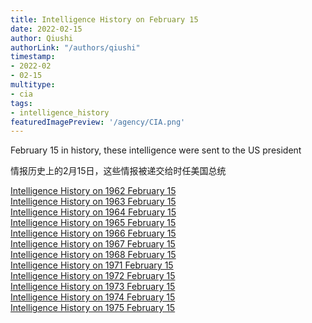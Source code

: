 ```yaml
---
title: Intelligence History on February 15
date: 2022-02-15
author: Qiushi 
authorLink: "/authors/qiushi"
timestamp: 
- 2022-02
- 02-15
multitype: 
- cia
tags: 
- intelligence_history
featuredImagePreview: '/agency/CIA.png'
---
```



February 15 in history, these intelligence were sent to the US president

情报历史上的2月15日，这些情报被递交给时任美国总统

<!--more-->







[Intelligence History on 1962 February 15](/dailybrief/1962-02-15)   
[Intelligence History on 1963 February 15](/dailybrief/1963-02-15)   
[Intelligence History on 1964 February 15](/dailybrief/1964-02-15)   
[Intelligence History on 1965 February 15](/dailybrief/1965-02-15)   
[Intelligence History on 1966 February 15](/dailybrief/1966-02-15)   
[Intelligence History on 1967 February 15](/dailybrief/1967-02-15)   
[Intelligence History on 1968 February 15](/dailybrief/1968-02-15)   
[Intelligence History on 1971 February 15](/dailybrief/1971-02-15)   
[Intelligence History on 1972 February 15](/dailybrief/1972-02-15)   
[Intelligence History on 1973 February 15](/dailybrief/1973-02-15)   
[Intelligence History on 1974 February 15](/dailybrief/1974-02-15)   
[Intelligence History on 1975 February 15](/dailybrief/1975-02-15)   
